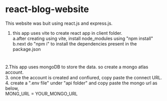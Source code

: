 ﻿# react-blog-website    
This website was buit using react.js and express.js.  
1. this app uses vite to create react app in client folder.  
a.after creating using vite, install node_modules using "npm install"  
b.next do "npm i" to install the dependencies present in the package.json
#   
2.This app uses mongoDB to store the data. so create a mongo atlas account.    
3. once the account is created and confiured, copy paste the connect URL.  
4. create a ".env file" under "api folder" and copy paste the mongo url as below,  
MONG_URL = YOUR_MONGO_URL  
 
